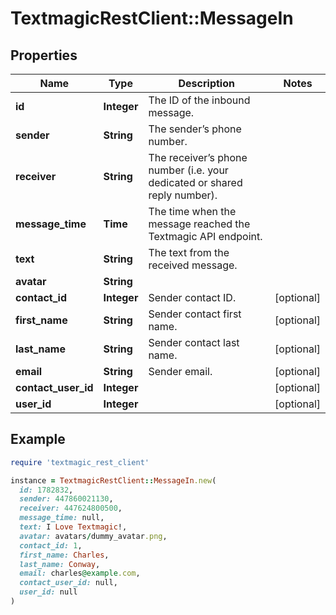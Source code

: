 # TextmagicRestClient::MessageIn

## Properties

| Name | Type | Description | Notes |
| ---- | ---- | ----------- | ----- |
| **id** | **Integer** | The ID of the inbound message. |  |
| **sender** | **String** | The sender’s phone number. |  |
| **receiver** | **String** | The receiver’s phone number (i.e. your dedicated or shared reply number). |  |
| **message_time** | **Time** | The time when the message reached the Textmagic API endpoint. |  |
| **text** | **String** | The text from the received message. |  |
| **avatar** | **String** |  |  |
| **contact_id** | **Integer** | Sender contact ID. | [optional] |
| **first_name** | **String** | Sender contact first name. | [optional] |
| **last_name** | **String** | Sender contact last name. | [optional] |
| **email** | **String** | Sender email. | [optional] |
| **contact_user_id** | **Integer** |  | [optional] |
| **user_id** | **Integer** |  | [optional] |

## Example

```ruby
require 'textmagic_rest_client'

instance = TextmagicRestClient::MessageIn.new(
  id: 1782832,
  sender: 447860021130,
  receiver: 447624800500,
  message_time: null,
  text: I Love Textmagic!,
  avatar: avatars/dummy_avatar.png,
  contact_id: 1,
  first_name: Charles,
  last_name: Conway,
  email: charles@example.com,
  contact_user_id: null,
  user_id: null
)
```

